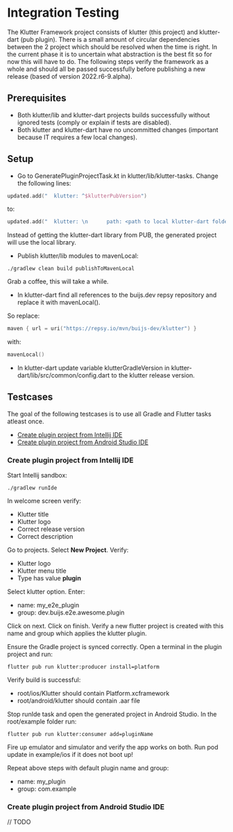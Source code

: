 # Integration Testing

The Klutter Framework project consists of klutter (this project) and klutter-dart (pub plugin).
There is a small amount of circular dependencies between the 2 project which should be resolved
when the time is right. In the current phase it is to uncertain what abstraction is the best fit
so for now this will have to do. The following steps verify the framework as a whole and should
all be passed successfully before publishing a new release (based of version 2022.r6-9.alpha).

## Prerequisites
- Both klutter/lib and klutter-dart projects builds successfully without ignored tests (comply or explain if tests are disabled).
- Both klutter and klutter-dart have no uncommitted changes (important because IT requires a few local changes).

## Setup
- Go to GeneratePluginProjectTask.kt in klutter/lib/klutter-tasks. 
Change the following lines: 

```kotlin
updated.add("  klutter: ^$klutterPubVersion")
```

to:
```kotlin
updated.add("  klutter: \n      path: <path to local klutter-dart folder>")
```

Instead of getting the klutter-dart library from PUB, the generated project will use the local library.

- Publish klutter/lib modules to mavenLocal:
```shell
./gradlew clean build publishToMavenLocal
```

Grab a coffee, this will take a while.

- In klutter-dart find all references to the buijs.dev repsy repository and replace it with mavenLocal().

So replace:
```kotlin
maven { url = uri("https://repsy.io/mvn/buijs-dev/klutter") }
```

with:
```kotlin
mavenLocal()
```

- In klutter-dart update variable klutterGradleVersion in klutter-dart/lib/src/common/config.dart to the klutter release version.

## Testcases
The goal of the following testcases is to use all Gradle and Flutter tasks atleast once.

- [Create plugin project from Intellij IDE](#Create%20plugin%20project%20from%20Intellij%20IDE)
- [Create plugin project from Android Studio IDE](#Create%20plugin%20project%20from%20Android%20Studio%20IDE)

### Create plugin project from Intellij IDE 
Start Intellij sandbox:

```shell
./gradlew runIde
```

In welcome screen verify:
- Klutter title 
- Klutter logo
- Correct release version
- Correct description

Go to projects.
Select <B>New Project</B>. Verify:
- Klutter logo
- Klutter menu title
- Type has value <B>plugin</b>

Select klutter option.
Enter:
- name: my_e2e_plugin
- group: dev.buijs.e2e.awesome.plugin

Click on next. Click on finish. Verify a new flutter project is 
created with this name and group which applies the klutter plugin.

Ensure the Gradle project is synced correctly.
Open a terminal in the plugin project and run:

```shell
flutter pub run klutter:producer install=platform
```

Verify build is successful:
- root/ios/Klutter should contain Platform.xcframework
- root/android/klutter should contain .aar file 

Stop runIde task and open the generated project in Android Studio.
In the root/example folder run:

```shell
flutter pub run klutter:consumer add=pluginName
```

Fire up emulator and simulator and verify the app works on both.
Run pod update in example/ios if it does not boot up!

Repeat above steps with default plugin name and group:
- name: my_plugin
- group: com.example

### Create plugin project from Android Studio IDE
// TODO

